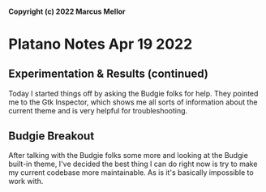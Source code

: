 #### Copyright (c) 2022 Marcus Mellor
# Platano Notes Apr 19 2022

## Experimentation & Results (continued)
Today I started things off by asking the Budgie folks for help. They pointed me to the Gtk Inspector, which shows me all sorts of information about the current theme and is very helpful for troubleshooting. 

## Budgie Breakout
After talking with the Budgie folks some more and looking at the Budgie built-in theme, I've decided the best thing I can do right now is try to make my current codebase more maintainable. As is it's basically impossible to work with.